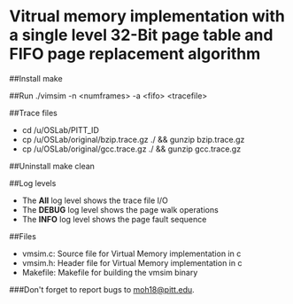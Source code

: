 # Vitrual memory implementation with a single level 32-Bit page table and FIFO page replacement algorithm

##Install
make

##Run
./vimsim -n &lt;numframes&gt; -a &lt;fifo&gt; &lt;tracefile&gt;

##Trace files
* cd /u/OSLab/PITT_ID
* cp /u/OSLab/original/bzip.trace.gz ./ && gunzip bzip.trace.gz
* cp /u/OSLab/original/gcc.trace.gz  ./ && gunzip gcc.trace.gz

##Uninstall
make clean

##Log levels
* The <b>All</b> log level shows the trace file I/O
* The <b>DEBUG</b> log level shows the page walk operations
* The <b>INFO</b> log level shows the page fault sequence

##Files
* vmsim.c: Source file for Virtual Memory implementation in c
* vmsim.h: Header file for Virtual Memory implementation in c
* Makefile: Makefile for building the vmsim binary

###Don't forget to report bugs to moh18@pitt.edu.
